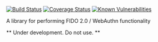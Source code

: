 [![Build Status](https://travis-ci.org/apowers313/fido2-lib.svg?branch=master)](https://travis-ci.org/apowers313/fido2-lib) [![Coverage Status](https://coveralls.io/repos/github/apowers313/fido2-lib/badge.svg?branch=master)](https://coveralls.io/github/apowers313/fido2-lib?branch=master) [![Known Vulnerabilities](https://snyk.io/test/github/apowers313/fido2-lib/badge.svg?targetFile=package.json)](https://snyk.io/test/github/apowers313/fido2-lib?targetFile=package.json)

A library for performing FIDO 2.0 / WebAuthn functionality

** Under development. Do not use. **